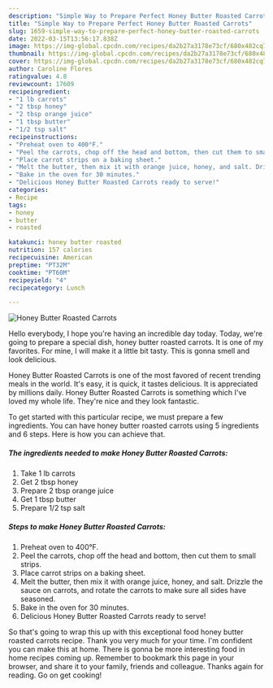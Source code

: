 ```yaml
---
description: "Simple Way to Prepare Perfect Honey Butter Roasted Carrots"
title: "Simple Way to Prepare Perfect Honey Butter Roasted Carrots"
slug: 1659-simple-way-to-prepare-perfect-honey-butter-roasted-carrots
date: 2022-03-15T13:56:17.838Z
image: https://img-global.cpcdn.com/recipes/da2b27a3178e73cf/680x482cq70/honey-butter-roasted-carrots-recipe-main-photo.jpg
thumbnail: https://img-global.cpcdn.com/recipes/da2b27a3178e73cf/680x482cq70/honey-butter-roasted-carrots-recipe-main-photo.jpg
cover: https://img-global.cpcdn.com/recipes/da2b27a3178e73cf/680x482cq70/honey-butter-roasted-carrots-recipe-main-photo.jpg
author: Caroline Flores
ratingvalue: 4.8
reviewcount: 17609
recipeingredient:
- "1 lb carrots"
- "2 tbsp honey"
- "2 tbsp orange juice"
- "1 tbsp butter"
- "1/2 tsp salt"
recipeinstructions:
- "Preheat oven to 400°F."
- "Peel the carrots, chop off the head and bottom, then cut them to small strips."
- "Place carrot strips on a baking sheet."
- "Melt the butter, then mix it with orange juice, honey, and salt. Drizzle the sauce on carrots, and rotate the carrots to make sure all sides have seasoned."
- "Bake in the oven for 30 minutes."
- "Delicious Honey Butter Roasted Carrots ready to serve!"
categories:
- Recipe
tags:
- honey
- butter
- roasted

katakunci: honey butter roasted 
nutrition: 157 calories
recipecuisine: American
preptime: "PT32M"
cooktime: "PT60M"
recipeyield: "4"
recipecategory: Lunch

---
```



![Honey Butter Roasted Carrots](https://img-global.cpcdn.com/recipes/da2b27a3178e73cf/680x482cq70/honey-butter-roasted-carrots-recipe-main-photo.jpg)

Hello everybody, I hope you're having an incredible day today. Today, we're going to prepare a special dish, honey butter roasted carrots. It is one of my favorites. For mine, I will make it a little bit tasty. This is gonna smell and look delicious.

Honey Butter Roasted Carrots is one of the most favored of recent trending meals in the world. It's easy, it is quick, it tastes delicious. It is appreciated by millions daily. Honey Butter Roasted Carrots is something which I've loved my whole life. They're nice and they look fantastic.




To get started with this particular recipe, we must prepare a few ingredients. You can have honey butter roasted carrots using 5 ingredients and 6 steps. Here is how you can achieve that.

<!--inarticleads1-->

##### The ingredients needed to make Honey Butter Roasted Carrots:

1. Take 1 lb carrots
1. Get 2 tbsp honey
1. Prepare 2 tbsp orange juice
1. Get 1 tbsp butter
1. Prepare 1/2 tsp salt




<!--inarticleads2-->

##### Steps to make Honey Butter Roasted Carrots:

1. Preheat oven to 400°F.
1. Peel the carrots, chop off the head and bottom, then cut them to small strips.
1. Place carrot strips on a baking sheet.
1. Melt the butter, then mix it with orange juice, honey, and salt. Drizzle the sauce on carrots, and rotate the carrots to make sure all sides have seasoned.
1. Bake in the oven for 30 minutes.
1. Delicious Honey Butter Roasted Carrots ready to serve!




So that's going to wrap this up with this exceptional food honey butter roasted carrots recipe. Thank you very much for your time. I'm confident you can make this at home. There is gonna be more interesting food in home recipes coming up. Remember to bookmark this page in your browser, and share it to your family, friends and colleague. Thanks again for reading. Go on get cooking!
